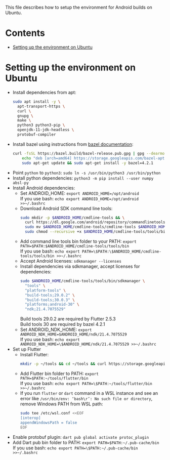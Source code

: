 
This file describes how to setup the environment for Android builds on Ubuntu.

# Contents

* [Setting up the environment on Ubuntu](#setting-up-the-environment-on-ubuntu)

# Setting up the environment on Ubuntu

[comment]: # (Don't remove spaces at the end of lines, they force line breaks)
* Install dependencies from apt:
  ```bash
  sudo apt install -y \
    apt-transport-https \
    curl \
    gnupg \
    make \
    python3 python3-pip \
    openjdk-11-jdk-headless \
    protobuf-compiler
  ```
* Install bazel using instructions from [bazel documentation](https://docs.bazel.build/versions/main/install-ubuntu.html):
  ```bash
  curl -fsSL https://bazel.build/bazel-release.pub.gpg | gpg --dearmor | sudo tee /etc/apt/trusted.gpg.d/bazel.gpg >/dev/null && \
      echo "deb [arch=amd64] https://storage.googleapis.com/bazel-apt stable jdk1.8" | sudo tee /etc/apt/sources.list.d/bazel.list && \
      sudo apt-get update && sudo apt-get install -y bazel=4.2.1
  ```
* Point `python` to `python3`: `sudo ln -s /usr/bin/python3 /usr/bin/python`
* Install python dependencies: `python3 -m pip install --user numpy absl-py`
* Install Android dependencies:
  * Set ANDROID_HOME: `export ANDROID_HOME=/opt/android`  
  If you use bash: `echo export ANDROID_HOME=/opt/android >>~/.bashrc`
  * Download Android SDK command line tools:
    ```bash
    sudo mkdir -p $ANDROID_HOME/cmdline-tools && \
      curl https://dl.google.com/android/repository/commandlinetools-linux-7583922_latest.zip | sudo busybox unzip -q -d $ANDROID_HOME/cmdline-tools - && \
      sudo mv $ANDROID_HOME/cmdline-tools/cmdline-tools $ANDROID_HOME/cmdline-tools/tools && \
      sudo chmod --recursive +x $ANDROID_HOME/cmdline-tools/tools/bin
    ```
  * Add command line tools bin folder to your PATH: `export PATH=$PATH:$ANDROID_HOME/cmdline-tools/tools/bin`  
  If you use bash: `echo export PATH=\$PATH:\$ANDROID_HOME/cmdline-tools/tools/bin >>~/.bashrc`
  * Accept Android licenses: `sdkmanager --licenses`
  * Install dependencies via sdkmanager, accept licenses for dependencies:
    ```bash
    sudo $ANDROID_HOME/cmdline-tools/tools/bin/sdkmanager \
      "tools" \
      "platform-tools" \
      "build-tools;29.0.2" \
      "build-tools;30.0.3" \
      "platforms;android-30" \
      "ndk;21.4.7075529"
    ```
    Build tools 29.0.2 are required by Flutter 2.5.3  
    Build tools 30 are required by bazel 4.2.1
  * Set ANDROID_NDK_HOME: `export ANDROID_NDK_HOME=$ANDROID_HOME/ndk/21.4.7075529`  
  If you use bash: `echo export ANDROID_NDK_HOME=\$ANDROID_HOME/ndk/21.4.7075529 >>~/.bashrc`
* Set up Flutter
  * Install Flutter:
    ```bash
    mkdir -p ~/tools && cd ~/tools && curl https://storage.googleapis.com/flutter_infra_release/releases/stable/linux/flutter_linux_2.5.3-stable.tar.xz | tar Jxf -
    ```
  * Add Flutter bin folder to PATH: `export PATH=$PATH:~/tools/flutter/bin`  
  If you use bash: `echo export PATH=\$PATH:~/tools/flutter/bin >>~/.bashrc`
  * If you run `flutter` or `dart` command in a WSL instance and see an error like `/usr/bin/env: ‘bash\r’: No such file or directory`, remove Windows PATH from WSL path:
    ```bash
    sudo tee /etc/wsl.conf <<EOF
    [interop]
    appendWindowsPath = false
    EOF
    ```
* Enable protobuf plugin: `dart pub global activate protoc_plugin`
* Add Dart pub bin folder to PATH: `export PATH=$PATH:~/.pub-cache/bin`  
If you use bash: `echo export PATH=\$PATH:~/.pub-cache/bin >>~/.bashrc`

[comment]: # (TODO add info about installing formatting tools)
